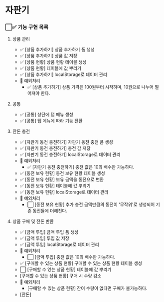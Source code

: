 # 자판기

### ⬜✅ 기능 구현 목록

1. 상품 관리
    + ✅ [상품 추가하기] 상품 추가하기 폼 생성
    + ✅ [상품 추가하기] 상품 값 저장
    + ✅ [상품 현황] 상품 현황 테이블 생성
    + ✅ [상품 현황] 테이블에 값 뿌리기
    + ✅ [상품 추가하기] localStorage로 데이터 관리
    + 🚨 예외처리
        + ✅ [상품 추가하기] 상품 가격은 100원부터 시작하며, 10원으로 나누어 떨어져야 한다.

2. 공통
    + ✅ [공통] 상단에 탭 메뉴 생성
    + ✅ [공통] 탭 메뉴에 따라 기능 전환

3. 잔돈 충전
    + ✅ [자판기 동전 충전하기] 자판기 동전 충전 폼 생성
    + ✅ [자판기 동전 충전하기] 충전 값 저장
    + ✅ [자판기 동전 충전하기] localStorage로 데이터 관리
    + 🚨 예외처리
        + ✅ [자판기 동전 충전하기] 충전 값은 10의 배수만 가능하다.
    + ✅ [동전 보유 현황] 동전 보유 현황 테이블 생성
    + ✅ [동전 보유 현황] 보유 금액을 동전으로 변환
    + ✅ [동전 보유 현황] 테이블에 값 뿌리기
    + ✅ [동전 보유 현황] localStorage로 데이터 관리
    + 🚨 예외처리
        + ⬜ [동전 보유 현황] 추가 충전 금액만큼의 동전이 '무작위'로 생성되어 기존 동전들에 더해진다.

4. 상품 구매 및 잔돈 반환
    + ✅ [금액 투입] 금액 투입 폼 생성
    + ✅ [금액 투입] 투입 값 저장
    + ✅ [금액 투입] localStorage로 데이터 관리
    + 🚨 예외처리
        + ⬜ [금액 투입] 충전 값은 10의 배수만 가능하다.
    + ✅ [구매할 수 있는 상품 현황] 구매할 수 있는 상품 현황 테이블 생성
    + ⬜ [구매할 수 있는 상품 현황] 테이블에 값 뿌리기
    + [구매할 수 있는 상품 현황] 구매 시 수량 감소
    + 🚨 예외처리
        + [구매할 수 있는 상품 현황] 잔여 수량이 없다면 구매가 불가능하다.  
    + [잔돈]